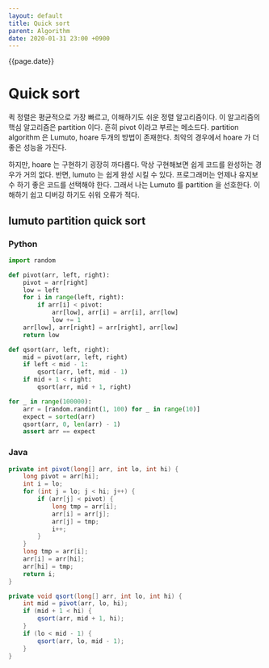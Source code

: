 ```yaml
---
layout: default
title: Quick sort
parent: Algorithm
date: 2020-01-31 23:00 +0900
---
```


{{page.date}}

# Quick sort

퀵 정렬은 평균적으로 가장 빠르고, 이해하기도 쉬운 정렬 알고리즘이다.
이 알고리즘의 핵심 알고리즘은 partition 이다. 흔히 pivot 이라고 부르는 메소드다.
partition algorithm 은 Lumuto, hoare 두개의 방법이 존재한다. 최악의 경우에서 hoare 가 더 좋은 성능을 가진다.

하지만, hoare 는 구현하기 굉장히 까다롭다. 막상 구현해보면 쉽게 코드를 완성하는 경우가 거의 없다. 반면, lumuto 는 쉽게 완성 시킬 수 있다. 프로그래머는 언제나 유지보수 하기 좋은 코드를 선택해야 한다.
그래서 나는 Lumuto 를 partition 을 선호한다. 이해하기 쉽고 디버깅 하기도 쉬워 오류가 적다.

## lumuto partition quick sort

### Python

```python
import random

def pivot(arr, left, right):
    pivot = arr[right]
    low = left
    for i in range(left, right):
        if arr[i] < pivot:
            arr[low], arr[i] = arr[i], arr[low]
            low += 1
    arr[low], arr[right] = arr[right], arr[low]
    return low

def qsort(arr, left, right):
    mid = pivot(arr, left, right)
    if left < mid - 1:
        qsort(arr, left, mid - 1)
    if mid + 1 < right:
        qsort(arr, mid + 1, right)

for _ in range(100000):
    arr = [random.randint(1, 100) for _ in range(10)]
    expect = sorted(arr)
    qsort(arr, 0, len(arr) - 1)
    assert arr == expect
```

### Java

```java
private int pivot(long[] arr, int lo, int hi) {
    long pivot = arr[hi];
    int i = lo;
    for (int j = lo; j < hi; j++) {
        if (arr[j] < pivot) {
            long tmp = arr[i];
            arr[i] = arr[j];
            arr[j] = tmp;
            i++;
        }
    }
    long tmp = arr[i];
    arr[i] = arr[hi];
    arr[hi] = tmp;
    return i;
}

private void qsort(long[] arr, int lo, int hi) {
    int mid = pivot(arr, lo, hi);
    if (mid + 1 < hi) {
        qsort(arr, mid + 1, hi);
    }
    if (lo < mid - 1) {
        qsort(arr, lo, mid - 1);
    }
}
```